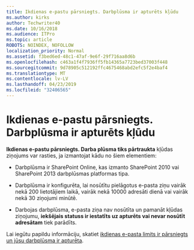 ```yaml
---
title: Ikdienas e-pastu pārsniegts. Darbplūsma ir apturēts kļūdu
ms.author: kirks
author: Techwriter40
ms.date: 10/16/2018
ms.audience: ITPro
ms.topic: article
ROBOTS: NOINDEX, NOFOLLOW
localization_priority: Normal
ms.assetid: f3bed6ed-48c1-47af-9e6f-29f716aa8d6b
ms.openlocfilehash: c463a1f4f7936ff5fb14365a7723bed37003f448
ms.sourcegitcommit: 9d78905c512192ffc4675468abd2efc5f2e4baf4
ms.translationtype: MT
ms.contentlocale: lv-LV
ms.lasthandoff: 04/23/2019
ms.locfileid: "32406565"
---
```

# <a name="daily-email-limit-exceeded-workflow-is-suspended-error"></a>Ikdienas e-pastu pārsniegts. Darbplūsma ir apturēts kļūdu

 **Ikdienas e-pastu pārsniegts. Darba plūsma tiks pārtraukta** kļūdas ziņojums var rasties, ja izmantojat kādu no šiem elementiem: 
  
- Darbplūsma ir SharePoint Online, kas izmanto SharePoint 2010 vai SharePoint 2013 darbplūsmas platformas tipa.
    
- Darbplūsma ir konfigurēta, lai nosūtītu pielāgotus e-pasta ziņu vairāk nekā 200 lietotājiem laikā, vairāk nekā 10000 adresāti dienā vai vairāk nekā 30 ziņojumi minūtē.
    
- Darbojas darbplūsma, e-pasta ziņa nav nosūtīta un pamanāt kļūdas ziņojumu, **iekšējais statuss ir iestatīts uz apturēts vai nevar nosūtīt adresātam** tiek parādīts. 
    
Lai iegūtu papildu informāciju, skatiet [ikdienas e-pasta limits ir pārsniegts un jūsu darbplūsma ir apturēta](https://go.microsoft.com/fwlink/?Linkid=2031137).
  
